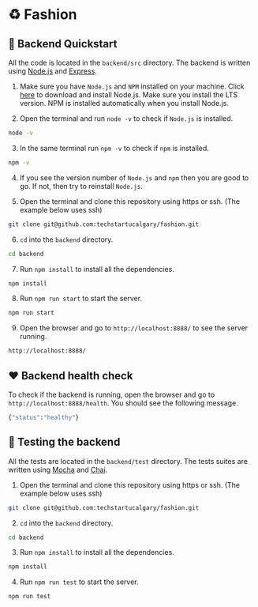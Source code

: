 # ♻️ Fashion

## 🏃 Backend Quickstart

All the code is located in the `backend/src` directory. The backend is written using [Node.js](https://nodejs.org/en/) and [Express](https://expressjs.com/).

1. Make sure you have `Node.js` and `NPM` installed on your machine. Click [here](https://nodejs.org/en/) to download and install Node.js. Make sure you install the LTS version. NPM is installed automatically when you install Node.js.

2. Open the terminal and run `node -v` to check if `Node.js` is installed.

```bash
node -v
```

3. In the same terminal run `npm -v` to check if `npm` is installed.

```bash
npm -v
```

4. If you see the version number of `Node.js` and `npm` then you are good to go. If not, then try to reinstall `Node.js`.

5. Open the terminal and clone this repository using https or ssh. (The example below uses ssh)

```bash
git clone git@github.com:techstartucalgary/fashion.git
```

6. `cd` into the `backend` directory.

```bash
cd backend
```

7. Run `npm install` to install all the dependencies.

```bash
npm install
```

8. Run `npm run start` to start the server.

```bash
npm run start
```

9. Open the browser and go to `http://localhost:8888/` to see the server running.

```bash
http://localhost:8888/
```

## ❤️ Backend health check

To check if the backend is running, open the browser and go to `http://localhost:8888/health`. You should see the following message.

```bash
{"status":"healthy"}
```

## 🧪 Testing the backend

All the tests are located in the `backend/test` directory. The tests suites are written using [Mocha](https://mochajs.org/) and [Chai](https://www.chaijs.com/).

1. Open the terminal and clone this repository using https or ssh. (The example below uses ssh)

```bash
git clone git@github.com:techstartucalgary/fashion.git
```

2. `cd` into the `backend` directory.

```bash
cd backend
```

3. Run `npm install` to install all the dependencies.

```bash
npm install
```

4. Run `npm run test` to start the server.

```bash
npm run test
```
